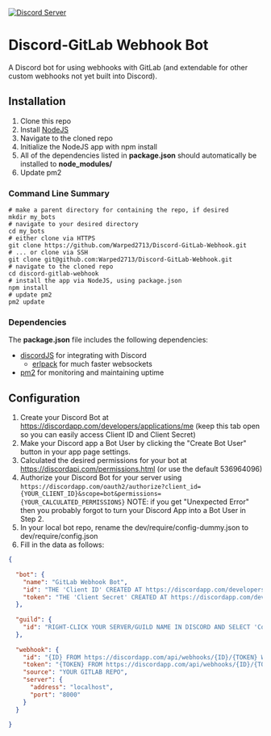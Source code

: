 [![Discord Server](https://discordapp.com/api/guilds/310097366759768065/embed.png)](https://discord.gg/tZWqhWd)

# Discord-GitLab Webhook Bot
A Discord bot for using webhooks with GitLab (and extendable for other custom webhooks not yet built into Discord).

## Installation
1. Clone this repo
2. Install [NodeJS](https://nodejs.org/en/download/)
3. Navigate to the cloned repo
4. Initialize the NodeJS app with npm install
5. All of the dependencies listed in **package.json** should automatically be installed to **node_modules/**
6. Update pm2

### Command Line Summary
```
# make a parent directory for containing the repo, if desired
mkdir my_bots
# navigate to your desired directory
cd my_bots
# either clone via HTTPS
git clone https://github.com/Warped2713/Discord-GitLab-Webhook.git
# ... or clone via SSH
git clone git@github.com:Warped2713/Discord-GitLab-Webhook.git
# navigate to the cloned repo
cd discord-gitlab-webhook
# install the app via NodeJS, using package.json
npm install
# update pm2
pm2 update
```

### Dependencies
The **package.json** file includes the following dependencies:
* [discordJS](https://github.com/hydrabolt/discord.js/) for integrating with Discord
    * [erlpack](https://github.com/hammerandchisel/erlpack) for much faster websockets
* [pm2](http://pm2.keymetrics.io/docs/usage/quick-start/#cheat-sheet) for monitoring and maintaining uptime


## Configuration
1. Create your Discord Bot at https://discordapp.com/developers/applications/me (keep this tab open so you can easily access Client ID and Client Secret)
2. Make your Discord app a Bot User by clicking the "Create Bot User" button in your app page settings.
2. Calculated the desired permissions for your bot at https://discordapi.com/permissions.html (or use the default 536964096)
3. Authorize your Discord Bot for your server using `https://discordapp.com/oauth2/authorize?client_id={YOUR_CLIENT_ID}&scope=bot&permissions={YOUR_CALCULATED_PERMISSIONS}` NOTE: if you get "Unexpected Error" then you probably forgot to turn your Discord App into a Bot User in Step 2.
4. In your local bot repo, rename the dev/require/config-dummy.json to dev/require/config.json
2. Fill in the data as follows:
```json
{
  
  "bot": {
    "name": "GitLab Webhook Bot",
    "id": "THE 'Client ID' CREATED AT https://discordapp.com/developers/applications/me",
    "token": "THE 'Client Secret' CREATED AT https://discordapp.com/developers/applications/me"
  },
  
  "guild": {
    "id": "RIGHT-CLICK YOUR SERVER/GUILD NAME IN DISCORD AND SELECT 'Copy ID' THEN PASTE HERE"
  },
  
  "webhook": {
    "id": "{ID} FROM https://discordapp.com/api/webhooks/{ID}/{TOKEN} WHICH IS GENEREATED WHEN YOU CREATE A WEBHOOK IN DISCORD",
    "token": "{TOKEN} FROM https://discordapp.com/api/webhooks/{ID}/{TOKEN} (USE THIS FOR GITLAB'S SECRET TOKEN BOX)",
    "source": "YOUR GITLAB REPO",
    "server": {
      "address": "localhost",
      "port": "8000"
    }
  }

}

```